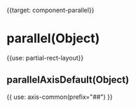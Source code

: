 
{{target: component-parallel}}

# parallel(Object)

{{use: partial-rect-layout}}

## parallelAxisDefault(Object)

{{ use: axis-common(prefix="##") }}

